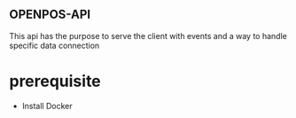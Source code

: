 
## OPENPOS-API
This api has the purpose to serve the client with events and a way to handle specific data connection

# prerequisite

- Install Docker